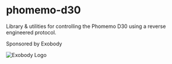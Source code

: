 # phomemo-d30

Library & utilities for controlling the Phomemo D30 using a reverse engineered protocol.

Sponsored by Exobody

![Exobody Logo](assets/exobody.svg)